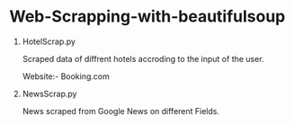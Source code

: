 # Web-Scrapping-with-beautifulsoup

1. HotelScrap.py 

   Scraped data of diffrent hotels accroding to the input of the user.

   Website:- Booking.com

2. NewsScrap.py 

   News scraped from Google News on different Fields.
